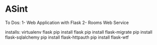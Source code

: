 # ASint

To Dos:
1- Web Application with Flask
2- Rooms Web Service

installs:
virtualenv flask
pip install flask
pip install flask-migrate
pip install flask-sqlalchemy
pip install flask-httpauth
pip install flask-wtf
